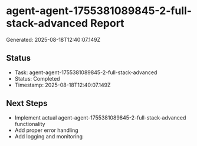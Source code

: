 # agent-agent-1755381089845-2-full-stack-advanced Report

Generated: 2025-08-18T12:40:07.149Z

## Status
- Task: agent-agent-1755381089845-2-full-stack-advanced
- Status: Completed
- Timestamp: 2025-08-18T12:40:07.149Z

## Next Steps
- Implement actual agent-agent-1755381089845-2-full-stack-advanced functionality
- Add proper error handling
- Add logging and monitoring
